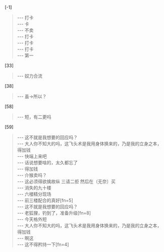
[-1] 
>--- 打卡<br>
>--- 卡<br>
>--- 不卖<br>
>--- 打卡<br>
>--- 打卡<br>
>--- 打卡<br>
>--- 第一<br>

[33] 
>--- 奴力合流<br>

[38] 
>--- 虽->所以？<br>

[58] 
>--- 短，有二更吗<br>

[59] 
>--- 这不就是我想要的回应吗？<br>
>--- 大人你不知大的吗，这飞头术是我用身体换来的，乃是我的立身之本，得加钱<br>
>--- 快端上来吧<br>
>--- 话说想要啥的，太久都忘了<br>
>--- 得加钱<br>
>--- 介猴卖吗？<br>
>--- 这必须得欲擒故纵
三请二拒
然后在（无奈）买<br>
>--- 消失的九十楼<br>
>--- 六楼精分现场<br>
>--- 前三楼配合的真好[fn=5]<br>
>--- 这不就是我想要的回应吗？<br>
>--- 老狐狸，钓到了，准备升级[fn=8]<br>
>--- 今天格外短<br>
>--- 大人你不知大的吗，这飞头术是我用身体换来的，乃是我的立身之本，得加钱<br>
>--- 啊这<br>
>--- 这不得矜持一下[fn=4]<br>
